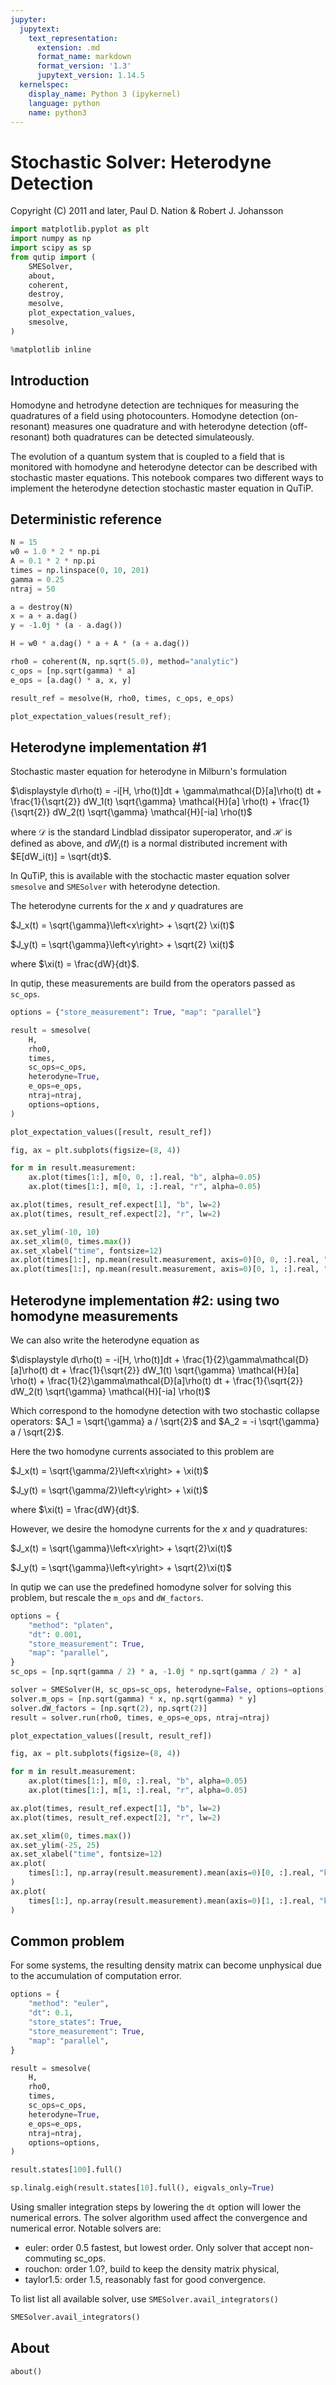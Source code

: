 ```yaml
---
jupyter:
  jupytext:
    text_representation:
      extension: .md
      format_name: markdown
      format_version: '1.3'
      jupytext_version: 1.14.5
  kernelspec:
    display_name: Python 3 (ipykernel)
    language: python
    name: python3
---
```


# Stochastic Solver: Heterodyne Detection


Copyright (C) 2011 and later, Paul D. Nation & Robert J. Johansson

```python
import matplotlib.pyplot as plt
import numpy as np
import scipy as sp
from qutip import (
    SMESolver,
    about,
    coherent,
    destroy,
    mesolve,
    plot_expectation_values,
    smesolve,
)

%matplotlib inline
```

## Introduction


Homodyne and hetrodyne detection are techniques for measuring the quadratures of a field using photocounters. Homodyne detection (on-resonant) measures one quadrature and with heterodyne detection (off-resonant) both quadratures can be detected simulateously.

The evolution of a quantum system that is coupled to a field that is monitored with homodyne and heterodyne detector can be described with stochastic master equations. This notebook compares two different ways to implement the heterodyne detection stochastic master equation in QuTiP.


## Deterministic reference

```python
N = 15
w0 = 1.0 * 2 * np.pi
A = 0.1 * 2 * np.pi
times = np.linspace(0, 10, 201)
gamma = 0.25
ntraj = 50

a = destroy(N)
x = a + a.dag()
y = -1.0j * (a - a.dag())

H = w0 * a.dag() * a + A * (a + a.dag())

rho0 = coherent(N, np.sqrt(5.0), method="analytic")
c_ops = [np.sqrt(gamma) * a]
e_ops = [a.dag() * a, x, y]
```

```python
result_ref = mesolve(H, rho0, times, c_ops, e_ops)
```

```python
plot_expectation_values(result_ref);
```

## Heterodyne implementation #1

<!-- #region -->
Stochastic master equation for heterodyne in Milburn's formulation

$\displaystyle d\rho(t) = -i[H, \rho(t)]dt + \gamma\mathcal{D}[a]\rho(t) dt + \frac{1}{\sqrt{2}} dW_1(t) \sqrt{\gamma} \mathcal{H}[a] \rho(t) + \frac{1}{\sqrt{2}} dW_2(t) \sqrt{\gamma} \mathcal{H}[-ia] \rho(t)$

where $\mathcal{D}$ is the standard Lindblad dissipator superoperator, and $\mathcal{H}$ is defined as above,
and $dW_i(t)$ is a normal distributed increment with $E[dW_i(t)] = \sqrt{dt}$.


In QuTiP, this is available with the stochactic master equation solver ``smesolve`` and ``SMESolver`` with heterodyne detection.
<!-- #endregion -->

The heterodyne currents for the $x$ and $y$ quadratures are

$J_x(t) = \sqrt{\gamma}\left<x\right> + \sqrt{2} \xi(t)$

$J_y(t) = \sqrt{\gamma}\left<y\right> + \sqrt{2} \xi(t)$

where $\xi(t) = \frac{dW}{dt}$.

In qutip, these measurements are build from the operators passed as ``sc_ops``.

```python
options = {"store_measurement": True, "map": "parallel"}

result = smesolve(
    H,
    rho0,
    times,
    sc_ops=c_ops,
    heterodyne=True,
    e_ops=e_ops,
    ntraj=ntraj,
    options=options,
)
```

```python
plot_expectation_values([result, result_ref])
```

```python
fig, ax = plt.subplots(figsize=(8, 4))

for m in result.measurement:
    ax.plot(times[1:], m[0, 0, :].real, "b", alpha=0.05)
    ax.plot(times[1:], m[0, 1, :].real, "r", alpha=0.05)

ax.plot(times, result_ref.expect[1], "b", lw=2)
ax.plot(times, result_ref.expect[2], "r", lw=2)

ax.set_ylim(-10, 10)
ax.set_xlim(0, times.max())
ax.set_xlabel("time", fontsize=12)
ax.plot(times[1:], np.mean(result.measurement, axis=0)[0, 0, :].real, "k", lw=2)
ax.plot(times[1:], np.mean(result.measurement, axis=0)[0, 1, :].real, "k", lw=2)
```

## Heterodyne implementation #2: using two homodyne measurements

<!-- #region -->
We can also write the heterodyne equation as

$\displaystyle d\rho(t) = -i[H, \rho(t)]dt + \frac{1}{2}\gamma\mathcal{D}[a]\rho(t) dt + \frac{1}{\sqrt{2}} dW_1(t) \sqrt{\gamma} \mathcal{H}[a] \rho(t) + \frac{1}{2}\gamma\mathcal{D}[a]\rho(t) dt + \frac{1}{\sqrt{2}} dW_2(t) \sqrt{\gamma} \mathcal{H}[-ia] \rho(t)$


Which correspond to the homodyne detection with two stochastic collapse operators:  $A_1 = \sqrt{\gamma} a / \sqrt{2}$ and $A_2 = -i \sqrt{\gamma} a / \sqrt{2}$.
<!-- #endregion -->

Here the two homodyne currents associated to this problem are

$J_x(t) = \sqrt{\gamma/2}\left<x\right> + \xi(t)$

$J_y(t) = \sqrt{\gamma/2}\left<y\right> + \xi(t)$

where $\xi(t) = \frac{dW}{dt}$.

However, we desire the homodyne currents for the $x$ and $y$ quadratures:

$J_x(t) = \sqrt{\gamma}\left<x\right> + \sqrt{2}\xi(t)$

$J_y(t) = \sqrt{\gamma}\left<y\right> + \sqrt{2}\xi(t)$

In qutip we can use the predefined homodyne solver for solving this problem, but rescale the `m_ops` and `dW_factors`.

```python
options = {
    "method": "platen",
    "dt": 0.001,
    "store_measurement": True,
    "map": "parallel",
}
sc_ops = [np.sqrt(gamma / 2) * a, -1.0j * np.sqrt(gamma / 2) * a]

solver = SMESolver(H, sc_ops=sc_ops, heterodyne=False, options=options)
solver.m_ops = [np.sqrt(gamma) * x, np.sqrt(gamma) * y]
solver.dW_factors = [np.sqrt(2), np.sqrt(2)]
result = solver.run(rho0, times, e_ops=e_ops, ntraj=ntraj)
```

```python
plot_expectation_values([result, result_ref])
```

```python
fig, ax = plt.subplots(figsize=(8, 4))

for m in result.measurement:
    ax.plot(times[1:], m[0, :].real, "b", alpha=0.05)
    ax.plot(times[1:], m[1, :].real, "r", alpha=0.05)

ax.plot(times, result_ref.expect[1], "b", lw=2)
ax.plot(times, result_ref.expect[2], "r", lw=2)

ax.set_xlim(0, times.max())
ax.set_ylim(-25, 25)
ax.set_xlabel("time", fontsize=12)
ax.plot(
    times[1:], np.array(result.measurement).mean(axis=0)[0, :].real, "k", lw=2
)
ax.plot(
    times[1:], np.array(result.measurement).mean(axis=0)[1, :].real, "k", lw=2
)
```

## Common problem

For some systems, the resulting density matrix can become unphysical due to the accumulation of computation error.

```python
options = {
    "method": "euler",
    "dt": 0.1,
    "store_states": True,
    "store_measurement": True,
    "map": "parallel",
}

result = smesolve(
    H,
    rho0,
    times,
    sc_ops=c_ops,
    heterodyne=True,
    e_ops=e_ops,
    ntraj=ntraj,
    options=options,
)
```

```python
result.states[100].full()
```

```python
sp.linalg.eigh(result.states[10].full(), eigvals_only=True)
```

Using smaller integration steps by lowering the ``dt`` option will lower the numerical errors.
The solver algorithm used affect the convergence and numerical error.
Notable solvers are:  
- euler: order 0.5 fastest, but lowest order. Only solver that accept non-commuting sc_ops.
- rouchon: order 1.0?, build to keep the density matrix physical,
- taylor1.5: order 1.5, reasonably fast for good convergence.

To list list all available solver, use ``SMESolver.avail_integrators()``

```python
SMESolver.avail_integrators()
```

## About

```python
about()
```

```python

```
